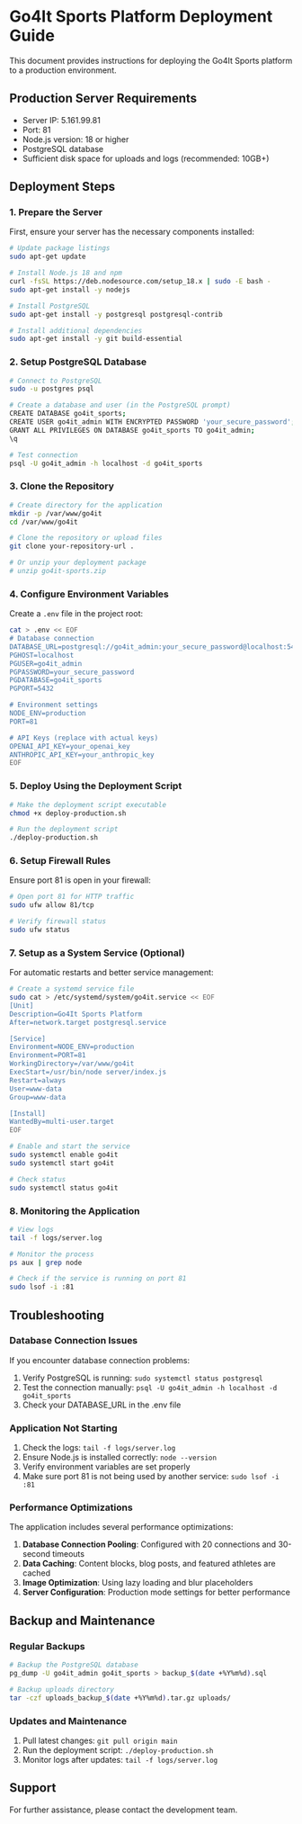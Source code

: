 # Go4It Sports Platform Deployment Guide

This document provides instructions for deploying the Go4It Sports platform to a production environment.

## Production Server Requirements

- Server IP: 5.161.99.81
- Port: 81
- Node.js version: 18 or higher
- PostgreSQL database
- Sufficient disk space for uploads and logs (recommended: 10GB+)

## Deployment Steps

### 1. Prepare the Server

First, ensure your server has the necessary components installed:

```bash
# Update package listings
sudo apt-get update

# Install Node.js 18 and npm
curl -fsSL https://deb.nodesource.com/setup_18.x | sudo -E bash -
sudo apt-get install -y nodejs

# Install PostgreSQL
sudo apt-get install -y postgresql postgresql-contrib

# Install additional dependencies
sudo apt-get install -y git build-essential
```

### 2. Setup PostgreSQL Database

```bash
# Connect to PostgreSQL
sudo -u postgres psql

# Create a database and user (in the PostgreSQL prompt)
CREATE DATABASE go4it_sports;
CREATE USER go4it_admin WITH ENCRYPTED PASSWORD 'your_secure_password';
GRANT ALL PRIVILEGES ON DATABASE go4it_sports TO go4it_admin;
\q

# Test connection
psql -U go4it_admin -h localhost -d go4it_sports
```

### 3. Clone the Repository

```bash
# Create directory for the application
mkdir -p /var/www/go4it
cd /var/www/go4it

# Clone the repository or upload files
git clone your-repository-url .

# Or unzip your deployment package
# unzip go4it-sports.zip
```

### 4. Configure Environment Variables

Create a `.env` file in the project root:

```bash
cat > .env << EOF
# Database connection
DATABASE_URL=postgresql://go4it_admin:your_secure_password@localhost:5432/go4it_sports
PGHOST=localhost
PGUSER=go4it_admin
PGPASSWORD=your_secure_password
PGDATABASE=go4it_sports
PGPORT=5432

# Environment settings
NODE_ENV=production
PORT=81

# API Keys (replace with actual keys)
OPENAI_API_KEY=your_openai_key
ANTHROPIC_API_KEY=your_anthropic_key
EOF
```

### 5. Deploy Using the Deployment Script

```bash
# Make the deployment script executable
chmod +x deploy-production.sh

# Run the deployment script
./deploy-production.sh
```

### 6. Setup Firewall Rules

Ensure port 81 is open in your firewall:

```bash
# Open port 81 for HTTP traffic
sudo ufw allow 81/tcp

# Verify firewall status
sudo ufw status
```

### 7. Setup as a System Service (Optional)

For automatic restarts and better service management:

```bash
# Create a systemd service file
sudo cat > /etc/systemd/system/go4it.service << EOF
[Unit]
Description=Go4It Sports Platform
After=network.target postgresql.service

[Service]
Environment=NODE_ENV=production
Environment=PORT=81
WorkingDirectory=/var/www/go4it
ExecStart=/usr/bin/node server/index.js
Restart=always
User=www-data
Group=www-data

[Install]
WantedBy=multi-user.target
EOF

# Enable and start the service
sudo systemctl enable go4it
sudo systemctl start go4it

# Check status
sudo systemctl status go4it
```

### 8. Monitoring the Application

```bash
# View logs
tail -f logs/server.log

# Monitor the process
ps aux | grep node

# Check if the service is running on port 81
sudo lsof -i :81
```

## Troubleshooting

### Database Connection Issues

If you encounter database connection problems:

1. Verify PostgreSQL is running: `sudo systemctl status postgresql`
2. Test the connection manually: `psql -U go4it_admin -h localhost -d go4it_sports`
3. Check your DATABASE_URL in the .env file

### Application Not Starting

1. Check the logs: `tail -f logs/server.log`
2. Ensure Node.js is installed correctly: `node --version`
3. Verify environment variables are set properly
4. Make sure port 81 is not being used by another service: `sudo lsof -i :81`

### Performance Optimizations

The application includes several performance optimizations:

1. **Database Connection Pooling**: Configured with 20 connections and 30-second timeouts
2. **Data Caching**: Content blocks, blog posts, and featured athletes are cached
3. **Image Optimization**: Using lazy loading and blur placeholders
4. **Server Configuration**: Production mode settings for better performance

## Backup and Maintenance

### Regular Backups

```bash
# Backup the PostgreSQL database
pg_dump -U go4it_admin go4it_sports > backup_$(date +%Y%m%d).sql

# Backup uploads directory
tar -czf uploads_backup_$(date +%Y%m%d).tar.gz uploads/
```

### Updates and Maintenance

1. Pull latest changes: `git pull origin main`
2. Run the deployment script: `./deploy-production.sh`
3. Monitor logs after updates: `tail -f logs/server.log`

## Support

For further assistance, please contact the development team.